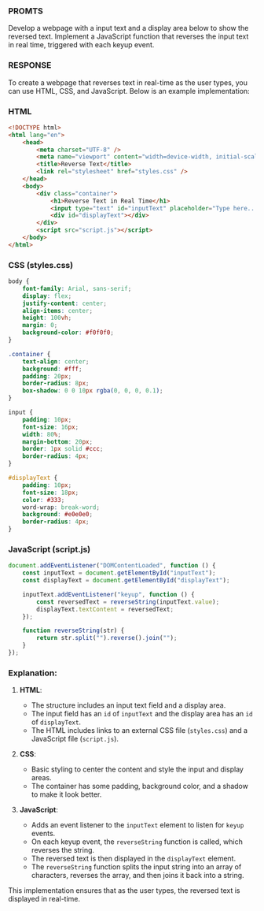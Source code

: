 ### PROMTS

Develop a webpage with a input text and a display area below to show the reversed text. Implement a JavaScript function that reverses the input text in real time, triggered with each keyup event.

### RESPONSE

To create a webpage that reverses text in real-time as the user types, you can use HTML, CSS, and JavaScript. Below is an example implementation:

### HTML

```html
<!DOCTYPE html>
<html lang="en">
    <head>
        <meta charset="UTF-8" />
        <meta name="viewport" content="width=device-width, initial-scale=1.0" />
        <title>Reverse Text</title>
        <link rel="stylesheet" href="styles.css" />
    </head>
    <body>
        <div class="container">
            <h1>Reverse Text in Real Time</h1>
            <input type="text" id="inputText" placeholder="Type here..." />
            <div id="displayText"></div>
        </div>
        <script src="script.js"></script>
    </body>
</html>
```

### CSS (styles.css)

```css
body {
    font-family: Arial, sans-serif;
    display: flex;
    justify-content: center;
    align-items: center;
    height: 100vh;
    margin: 0;
    background-color: #f0f0f0;
}

.container {
    text-align: center;
    background: #fff;
    padding: 20px;
    border-radius: 8px;
    box-shadow: 0 0 10px rgba(0, 0, 0, 0.1);
}

input {
    padding: 10px;
    font-size: 16px;
    width: 80%;
    margin-bottom: 20px;
    border: 1px solid #ccc;
    border-radius: 4px;
}

#displayText {
    padding: 10px;
    font-size: 18px;
    color: #333;
    word-wrap: break-word;
    background: #e0e0e0;
    border-radius: 4px;
}
```

### JavaScript (script.js)

```javascript
document.addEventListener("DOMContentLoaded", function () {
    const inputText = document.getElementById("inputText");
    const displayText = document.getElementById("displayText");

    inputText.addEventListener("keyup", function () {
        const reversedText = reverseString(inputText.value);
        displayText.textContent = reversedText;
    });

    function reverseString(str) {
        return str.split("").reverse().join("");
    }
});
```

### Explanation:

1. **HTML**:

    - The structure includes an input text field and a display area.
    - The input field has an `id` of `inputText` and the display area has an `id` of `displayText`.
    - The HTML includes links to an external CSS file (`styles.css`) and a JavaScript file (`script.js`).

2. **CSS**:

    - Basic styling to center the content and style the input and display areas.
    - The container has some padding, background color, and a shadow to make it look better.

3. **JavaScript**:
    - Adds an event listener to the `inputText` element to listen for `keyup` events.
    - On each keyup event, the `reverseString` function is called, which reverses the string.
    - The reversed text is then displayed in the `displayText` element.
    - The `reverseString` function splits the input string into an array of characters, reverses the array, and then joins it back into a string.

This implementation ensures that as the user types, the reversed text is displayed in real-time.
